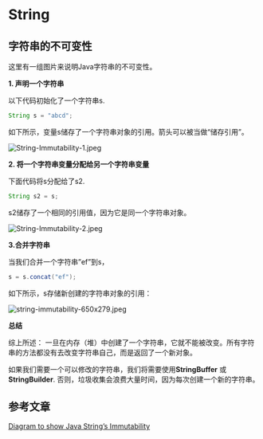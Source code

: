 # String

## 字符串的不可变性

这里有一组图片来说明Java字符串的不可变性。

**1. 声明一个字符串**

以下代码初始化了一个字符串s.

```java
String s = "abcd";
```

如下所示，变量s储存了一个字符串对象的引用。箭头可以被当做“储存引用”。

![String-Immutability-1.jpeg](https://i.loli.net/2019/06/17/5d074e22beae448963.jpeg)

**2. 将一个字符串变量分配给另一个字符串变量**

下面代码将s分配给了s2.

```java
String s2 = s;
```

s2储存了一个相同的引用值，因为它是同一个字符串对象。

![String-Immutability-2.jpeg](https://i.loli.net/2019/06/17/5d074f4b1c45192435.jpeg)

**3.合并字符串**

当我们合并一个字符串”ef”到s，

```java
s = s.concat("ef");
```

如下所示，s存储新创建的字符串对象的引用：

![string-immutability-650x279.jpeg](https://i.loli.net/2019/06/17/5d074f4b1a52e14825.jpeg)

**总结**

综上所述： 一旦在内存（堆）中创建了一个字符串，它就不能被改变。所有字符串的方法都没有去改变字符串自己，而是返回了一个新对象。

如果我们需要一个可以修改的字符串，我们将需要使用**StringBuffer** 或 **StringBuilder**. 否则，垃圾收集会浪费大量时间，因为每次创建一个新的字符串。

## 参考文章

[Diagram to show Java String’s Immutability](https://www.programcreek.com/2009/02/diagram-to-show-java-strings-immutability/)

